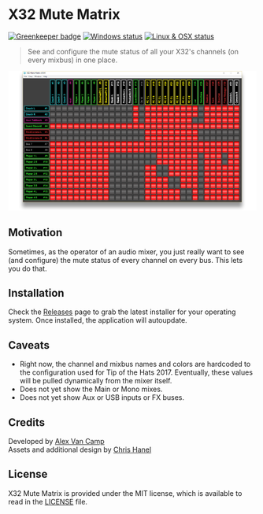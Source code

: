 # X32 Mute Matrix

[![Greenkeeper badge](https://badges.greenkeeper.io/lange/x32-mute-matrix.svg)](https://greenkeeper.io/)
[![Windows status](https://ci.appveyor.com/api/projects/status/rgtswyiipcqe4t4p?svg=true)](https://ci.appveyor.com/project/Lange/x32-mute-matrix)
[![Linux & OSX status](https://travis-ci.org/Lange/x32-mute-matrix.svg?branch=master)](https://travis-ci.org/Lange/x32-mute-matrix)

> See and configure the mute status of all your X32's channels (on every mixbus) in one place.

![screenshot](screenshot.png)

## Motivation
Sometimes, as the operator of an audio mixer, you just really want to see (and configure) the mute status of every channel on every bus. This lets you do that.

## Installation
Check the [Releases](https://github.com/lange/x32-mute-matrix/releases) page to grab the latest installer for your operating system.
Once installed, the application will autoupdate.

## Caveats
- Right now, the channel and mixbus names and colors are hardcoded to the configuration used for Tip of the Hats 2017. Eventually, these values will be pulled dynamically from the mixer itself.
- Does not yet show the Main or Mono mixes.
- Does not yet show Aux or USB inputs or FX buses.

## Credits
Developed by [Alex Van Camp](https://twitter.com/vancamp)  
Assets and additional design by [Chris Hanel](https://twitter.com/chrishanel)

## License
X32 Mute Matrix is provided under the MIT license, which is available to read in the 
[LICENSE](https://github.com/lange/x32-mute-matrix/blob/master/LICENSE) file.
